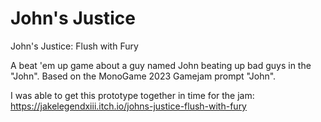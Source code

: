 # John's Justice
John's Justice: Flush with Fury

A beat 'em up game about a guy named John beating up bad guys in the "John".
Based on the MonoGame 2023 Gamejam prompt "John". 

I was able to get this prototype together in time for the jam: https://jakelegendxiii.itch.io/johns-justice-flush-with-fury


